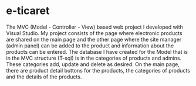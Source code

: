 # e-ticaret
The MVC (Model - Controller - View) based web project I developed with Visual Studio.
My project consists of the page where electronic products are shared on the main page and the other page where the site manager (admin panel) can be added to the product and information about the products can be entered. 
The database I have created for the Model that is in the MVC structure (T-sql) is in the categories of products and admins. 
These categories add, update and delete as desired. 
On the main page, there are product detail buttons for the products, the categories of products and the details of the products.
